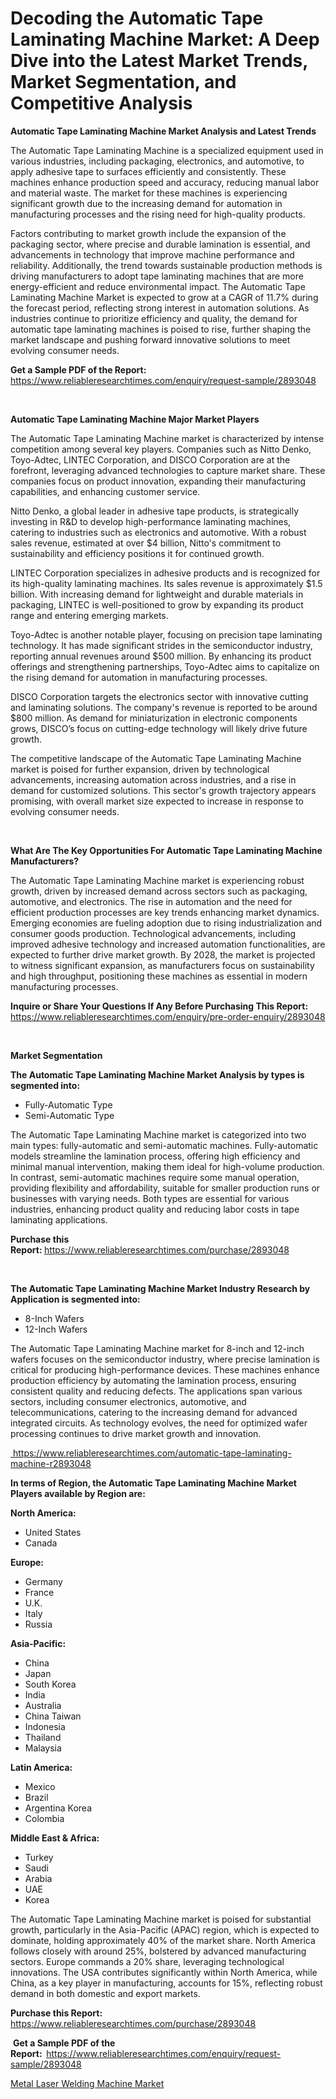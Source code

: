 <p><h1>Decoding the Automatic Tape Laminating Machine Market: A Deep Dive into the Latest Market Trends, Market Segmentation, and Competitive Analysis</h1></p><p><strong>Automatic Tape Laminating Machine Market Analysis and Latest Trends</strong></p>
<p><p>The Automatic Tape Laminating Machine is a specialized equipment used in various industries, including packaging, electronics, and automotive, to apply adhesive tape to surfaces efficiently and consistently. These machines enhance production speed and accuracy, reducing manual labor and material waste. The market for these machines is experiencing significant growth due to the increasing demand for automation in manufacturing processes and the rising need for high-quality products.</p><p>Factors contributing to market growth include the expansion of the packaging sector, where precise and durable lamination is essential, and advancements in technology that improve machine performance and reliability. Additionally, the trend towards sustainable production methods is driving manufacturers to adopt tape laminating machines that are more energy-efficient and reduce environmental impact. The Automatic Tape Laminating Machine Market is expected to grow at a CAGR of 11.7% during the forecast period, reflecting strong interest in automation solutions. As industries continue to prioritize efficiency and quality, the demand for automatic tape laminating machines is poised to rise, further shaping the market landscape and pushing forward innovative solutions to meet evolving consumer needs.</p></p>
<p><strong>Get a Sample PDF of the Report:&nbsp;</strong> <a href="https://www.reliableresearchtimes.com/enquiry/request-sample/2893048?utm_campaign=2006&utm_medium=2&utm_source=Github&utm_content=ia&utm_term=15032025&utm_id=automatic-tape-laminating-machine">https://www.reliableresearchtimes.com/enquiry/request-sample/2893048</a></p>
<p>&nbsp;</p>
<p><strong>Automatic Tape Laminating Machine Major Market Players</strong></p>
<p><p>The Automatic Tape Laminating Machine market is characterized by intense competition among several key players. Companies such as Nitto Denko, Toyo-Adtec, LINTEC Corporation, and DISCO Corporation are at the forefront, leveraging advanced technologies to capture market share. These companies focus on product innovation, expanding their manufacturing capabilities, and enhancing customer service. </p><p>Nitto Denko, a global leader in adhesive tape products, is strategically investing in R&D to develop high-performance laminating machines, catering to industries such as electronics and automotive. With a robust sales revenue, estimated at over $4 billion, Nitto's commitment to sustainability and efficiency positions it for continued growth.</p><p>LINTEC Corporation specializes in adhesive products and is recognized for its high-quality laminating machines. Its sales revenue is approximately $1.5 billion. With increasing demand for lightweight and durable materials in packaging, LINTEC is well-positioned to grow by expanding its product range and entering emerging markets.</p><p>Toyo-Adtec is another notable player, focusing on precision tape laminating technology. It has made significant strides in the semiconductor industry, reporting annual revenues around $500 million. By enhancing its product offerings and strengthening partnerships, Toyo-Adtec aims to capitalize on the rising demand for automation in manufacturing processes.</p><p>DISCO Corporation targets the electronics sector with innovative cutting and laminating solutions. The company's revenue is reported to be around $800 million. As demand for miniaturization in electronic components grows, DISCO’s focus on cutting-edge technology will likely drive future growth.</p><p>The competitive landscape of the Automatic Tape Laminating Machine market is poised for further expansion, driven by technological advancements, increasing automation across industries, and a rise in demand for customized solutions. This sector's growth trajectory appears promising, with overall market size expected to increase in response to evolving consumer needs.</p></p>
<p>&nbsp;</p>
<p><strong>What Are The Key Opportunities For Automatic Tape Laminating Machine Manufacturers?</strong></p>
<p><p>The Automatic Tape Laminating Machine market is experiencing robust growth, driven by increased demand across sectors such as packaging, automotive, and electronics. The rise in automation and the need for efficient production processes are key trends enhancing market dynamics. Emerging economies are fueling adoption due to rising industrialization and consumer goods production. Technological advancements, including improved adhesive technology and increased automation functionalities, are expected to further drive market growth. By 2028, the market is projected to witness significant expansion, as manufacturers focus on sustainability and high throughput, positioning these machines as essential in modern manufacturing processes.</p></p>
<p><strong>Inquire or Share Your Questions If Any Before Purchasing This Report:</strong> <a href="https://www.reliableresearchtimes.com/enquiry/pre-order-enquiry/2893048?utm_campaign=2006&utm_medium=2&utm_source=Github&utm_content=ia&utm_term=15032025&utm_id=automatic-tape-laminating-machine">https://www.reliableresearchtimes.com/enquiry/pre-order-enquiry/2893048</a></p>
<p>&nbsp;</p>
<p><strong>Market Segmentation</strong></p>
<p><strong>The Automatic Tape Laminating Machine Market Analysis by types is segmented into:</strong></p>
<p><ul><li>Fully-Automatic Type</li><li>Semi-Automatic Type</li></ul></p>
<p><p>The Automatic Tape Laminating Machine market is categorized into two main types: fully-automatic and semi-automatic machines. Fully-automatic models streamline the lamination process, offering high efficiency and minimal manual intervention, making them ideal for high-volume production. In contrast, semi-automatic machines require some manual operation, providing flexibility and affordability, suitable for smaller production runs or businesses with varying needs. Both types are essential for various industries, enhancing product quality and reducing labor costs in tape laminating applications.</p></p>
<p><strong>Purchase this Report:&nbsp;</strong><a href="https://www.reliableresearchtimes.com/purchase/2893048?utm_campaign=2006&utm_medium=2&utm_source=Github&utm_content=ia&utm_term=15032025&utm_id=automatic-tape-laminating-machine">https://www.reliableresearchtimes.com/purchase/2893048</a></p>
<p>&nbsp;</p>
<p><strong>The Automatic Tape Laminating Machine Market Industry Research by Application is segmented into:</strong></p>
<p><ul><li>8-Inch Wafers</li><li>12-Inch Wafers</li></ul></p>
<p><p>The Automatic Tape Laminating Machine market for 8-inch and 12-inch wafers focuses on the semiconductor industry, where precise lamination is critical for producing high-performance devices. These machines enhance production efficiency by automating the lamination process, ensuring consistent quality and reducing defects. The applications span various sectors, including consumer electronics, automotive, and telecommunications, catering to the increasing demand for advanced integrated circuits. As technology evolves, the need for optimized wafer processing continues to drive market growth and innovation.</p></p>
<p><a href="https://www.reliableresearchtimes.com/automatic-tape-laminating-machine-r2893048?utm_campaign=2006&utm_medium=2&utm_source=Github&utm_content=ia&utm_term=15032025&utm_id=automatic-tape-laminating-machine">&nbsp;https://www.reliableresearchtimes.com/automatic-tape-laminating-machine-r2893048</a></p>
<p><strong>In terms of Region, the Automatic Tape Laminating Machine Market Players available by Region are:</strong></p>
<p>
    <p> <strong> North America: </strong>
        <ul>
            <li>United States</li>
            <li>Canada</li>
        </ul>
        </p> 
    <p> <strong> Europe: </strong>
        <ul>
            <li>Germany</li>
            <li>France</li>
            <li>U.K.</li>
            <li>Italy</li>
            <li>Russia</li>
        </ul>
        </p> 
    <p> <strong> Asia-Pacific: </strong>
        <ul>
            <li>China</li>
            <li>Japan</li>
            <li>South Korea</li>
            <li>India</li>
            <li>Australia</li>
            <li>China Taiwan</li>
            <li>Indonesia</li>
            <li>Thailand</li>
            <li>Malaysia</li>
        </ul>
        </p> 
    <p> <strong> Latin America: </strong>
        <ul>
            <li>Mexico</li>
            <li>Brazil</li>
            <li>Argentina Korea</li>
            <li>Colombia</li>
        </ul>
        </p> 
    <p> <strong> Middle East & Africa: </strong>
        <ul>
            <li>Turkey</li>
            <li>Saudi</li>
            <li>Arabia</li>
            <li>UAE</li>
            <li>Korea</li>
        </ul>
    </p>
    </p>
<p><p>The Automatic Tape Laminating Machine market is poised for substantial growth, particularly in the Asia-Pacific (APAC) region, which is expected to dominate, holding approximately 40% of the market share. North America follows closely with around 25%, bolstered by advanced manufacturing sectors. Europe commands a 20% share, leveraging technological innovations. The USA contributes significantly within North America, while China, as a key player in manufacturing, accounts for 15%, reflecting robust demand in both domestic and export markets.</p></p>
<p><strong>Purchase this Report: </strong><a href="https://www.reliableresearchtimes.com/purchase/2893048?utm_campaign=2006&utm_medium=2&utm_source=Github&utm_content=ia&utm_term=15032025&utm_id=automatic-tape-laminating-machine">https://www.reliableresearchtimes.com/purchase/2893048</a></p>
<p>&nbsp;<strong>Get a Sample PDF of the Report:&nbsp;&nbsp;</strong><a href="https://www.reliableresearchtimes.com/enquiry/request-sample/2893048?utm_campaign=2006&utm_medium=2&utm_source=Github&utm_content=ia&utm_term=15032025&utm_id=automatic-tape-laminating-machine">https://www.reliableresearchtimes.com/enquiry/request-sample/2893048</a></p>
<p><strong></strong></p>
<p><p><a href="https://github.com/bmorecock/Market-Research-Report-List-6/blob/main/metal-laser-welding-machine-market.md?utm_campaign=2006&utm_medium=2&utm_source=Github&utm_content=ia&utm_term=15032025&utm_id=automatic-tape-laminating-machine">Metal Laser Welding Machine Market</a></p></p>